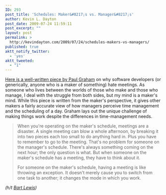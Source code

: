 ```yaml
---
ID: 293
post_title: 'Schedules: Maker&#8217;s vs. Manager&#8217;s'
author: Kevin L. Dayton
post_date: 2009-07-24 11:59:11
post_excerpt: ""
layout: post
permalink: >
  http://kevindayton.com/2009/07/24/schedules-makers-vs-managers/
published: true
aktt_notify_twitter:
  - 'yes'
aktt_tweeted:
  - "1"
---
```

<a href="http://paulgraham.com/makersschedule.html">Here is a well-written piece by Paul Graham</a> on why software developers (or generically, anyone who is a maker of something) hate meetings.  As someone who lives between the worlds of those who make and those who manage, I deal with the struggle from both sides, but my mind is a maker's mind.  While this piece is written from the maker's perspective, it gives other makers a fairly accurate view of how managers perceive  time management and the scheduling of a day.  Graham lays out the unique challenge of making things work despite the differences in time-management needs.
<blockquote>When you're operating on the maker's schedule, meetings are a disaster. A single meeting can blow a whole afternoon, by breaking it into two pieces each too small to do anything hard in. Plus you have to remember to go to the meeting. That's no problem for someone on the manager's schedule. There's always something coming on the next hour; the only question is what. But when someone on the maker's schedule has a meeting, they have to think about it.

For someone on the maker's schedule, having a meeting is like throwing an exception. It doesn't merely cause you to switch from one task to another; it changes the mode in which you work.</blockquote>
<em>(h/t <a title="http://twitter.com/bart_lewis" href="http://twitter.com/bart_lewis" target="_blank">Bart Lewis</a>)</em>